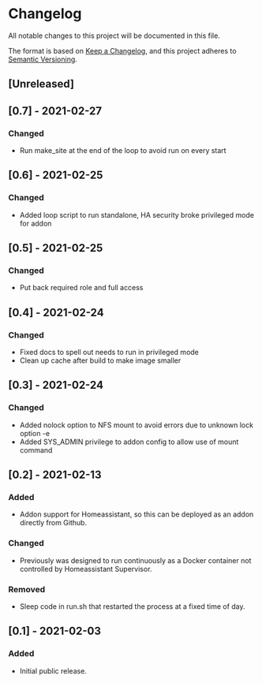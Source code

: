 # Changelog
All notable changes to this project will be documented in this file.

The format is based on [Keep a Changelog](https://keepachangelog.com/en/1.0.0/),
and this project adheres to [Semantic Versioning](https://semver.org/spec/v2.0.0.html).

## [Unreleased]

## [0.7] - 2021-02-27
### Changed
- Run make_site at the end of the loop to avoid run on every start

## [0.6] - 2021-02-25
### Changed
- Added loop script to run standalone, HA security broke privileged mode for addon

## [0.5] - 2021-02-25
### Changed
- Put back required role and full access

## [0.4] - 2021-02-24
### Changed
- Fixed docs to spell out needs to run in privileged mode
- Clean up cache after build to make image smaller

## [0.3] - 2021-02-24
### Changed
- Added nolock option to NFS mount to avoid errors due to unknown lock option -e
- Added SYS_ADMIN privilege to addon config to allow use of mount command

## [0.2] - 2021-02-13
### Added
- Addon support for Homeassistant, so this can be deployed as an addon directly from Github.

### Changed
- Previously was designed to run continuously as a Docker container not controlled
by Homeassistant Supervisor.

### Removed
- Sleep code in run.sh that restarted the process at a fixed time of day.

## [0.1] - 2021-02-03
### Added
- Initial public release.

